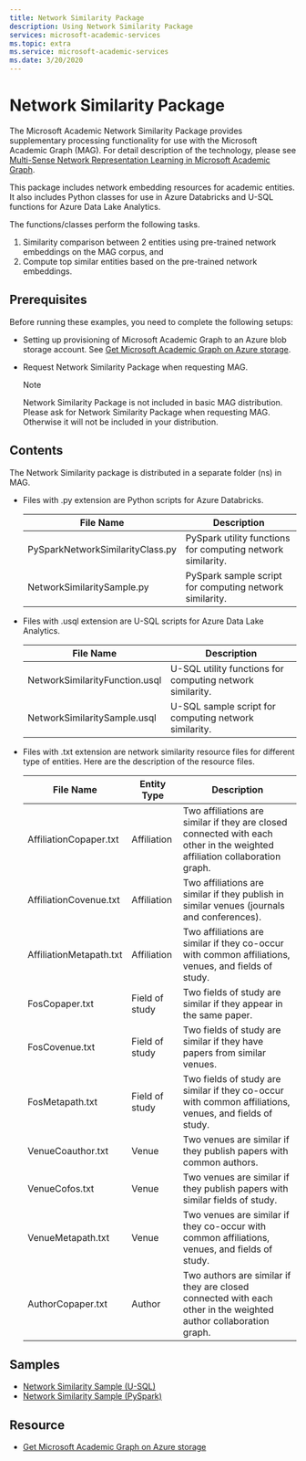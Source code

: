 ```yaml
---
title: Network Similarity Package
description: Using Network Similarity Package
services: microsoft-academic-services
ms.topic: extra
ms.service: microsoft-academic-services
ms.date: 3/20/2020
---
```

# Network Similarity Package

The Microsoft Academic Network Similarity Package provides supplementary processing functionality for use with the Microsoft Academic Graph (MAG). For detail description of the technology, please see [Multi-Sense Network Representation Learning in Microsoft Academic Graph](https://www.microsoft.com/research/project/academic/articles/multi-sense-network-representation-learning-in-microsoft-academic-graph/).

This package includes network embedding resources for academic entities. It also includes Python classes for use in Azure Databricks and U-SQL functions for Azure Data Lake Analytics.

The functions/classes perform the following tasks.

1. Similarity comparison between 2 entities using pre-trained network embeddings on the MAG corpus, and
2. Compute top similar entities based on the pre-trained network embeddings.

## Prerequisites

Before running these examples, you need to complete the following setups:

* Setting up provisioning of Microsoft Academic Graph to an Azure blob storage account. See [Get Microsoft Academic Graph on Azure storage](get-started-setup-provisioning.md).

* Request Network Similarity Package when requesting MAG.

  > [!NOTE]
  > Network Similarity Package is not included in basic MAG distribution. Please ask for Network Similarity Package when requesting MAG. Otherwise it will not be included in your distribution.

## Contents

The Network Similarity package is distributed in a separate folder (ns) in MAG.

* Files with .py extension are Python scripts for Azure Databricks.

  |File Name|Description|
  |---------|---------|
  |PySparkNetworkSimilarityClass.py|PySpark utility functions for computing network similarity.|
  |NetworkSimilaritySample.py|PySpark sample script for computing network similarity.|
  
* Files with .usql extension are U-SQL scripts for Azure Data Lake Analytics.

  |File Name|Description|
  |---------|---------|
  |NetworkSimilarityFunction.usql|U-SQL utility functions for computing network similarity.|
  |NetworkSimilaritySample.usql|U-SQL sample script for computing network similarity.|

* Files with .txt extension are network similarity resource files for different type of entities. Here are the description of the resource files.
 
  |File Name|Entity Type|Description|
  |---|---|---|
  |AffiliationCopaper.txt|Affiliation|Two affiliations are similar if they are closed connected with each other in the weighted affiliation collaboration graph.|
  |AffiliationCovenue.txt|Affiliation|Two affiliations are similar if they publish in similar venues (journals and conferences).|
  |AffiliationMetapath.txt|Affiliation|Two affiliations are similar if they co-occur with common affiliations, venues, and fields of study.|
  |FosCopaper.txt|Field of study|Two fields of study are similar if they appear in the same paper.|
  |FosCovenue.txt|Field of study|Two fields of study are similar if they have papers from similar venues.|
  |FosMetapath.txt|Field of study|Two fields of study are similar if they co-occur with common affiliations, venues, and fields of study.|
  |VenueCoauthor.txt|Venue|Two venues are similar if they publish papers with common authors.|
  |VenueCofos.txt|Venue|Two venues are similar if they publish papers with similar fields of study.|
  |VenueMetapath.txt|Venue|Two venues are similar if they co-occur with common affiliations, venues, and fields of study.|
  |AuthorCopaper.txt|Author|Two authors are similar if they are closed connected with each other in the weighted author collaboration graph.|

## Samples

* [Network Similarity Sample (U-SQL)](network-similarity-analytics.md)
* [Network Similarity Sample (PySpark)](network-similarity-databricks.md)

## Resource

* [Get Microsoft Academic Graph on Azure storage](get-started-setup-provisioning.md)
